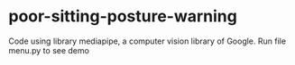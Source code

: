 # poor-sitting-posture-warning
Code using library mediapipe, a computer vision library of Google.
Run file menu.py to see demo
